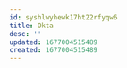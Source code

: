 ```yaml
---
id: syshlwyhewk17ht22rfyqw6
title: Okta
desc: ''
updated: 1677004515489
created: 1677004515489
---
```

